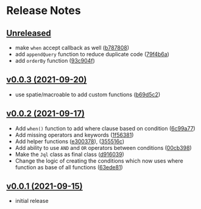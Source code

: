 # Release Notes

## [Unreleased](https://github.com/devmoath/jql-builder/compare/v0.0.3...master)

- make `when` accept callback as well ([b787808](https://github.com/DevMoath/jql-builder/commit/79f4b6ad1ea5a711656aa5a377a124fdd1a558d0))
- add `appendQuery` function to reduce duplicate code ([79f4b6a](https://github.com/DevMoath/jql-builder/commit/93c904f867b5533b8765625fc740fcc56f0b4ff3))
- add `orderBy` function ([93c904f](https://github.com/DevMoath/jql-builder/commit/21e26ed760d930310d8625034287677351ee8c04))

## [v0.0.3 (2021-09-20)](https://github.com/DevMoath/jql-builder/releases/tag/v0.0.3)

- use spatie/macroable to add custom functions ([b69d5c2](https://github.com/DevMoath/jql-builder/commit/f7479607c5b3356e9dfb294154b2fb9c5b1dd35c))

## [v0.0.2 (2021-09-17)](https://github.com/DevMoath/jql-builder/releases/tag/v0.0.2)

- Add `when()` function to add where clause based on condition ([6c99a77](https://github.com/DevMoath/jql-builder/commit/c62c8411180bf59bd44c66600675115224737a64))
- Add missing operators and keywords ([1f56381](https://github.com/DevMoath/jql-builder/commit/2c95b62f5b014a3ab781832c067544a1bea61e9d))
- Add helper functions ([e300378](https://github.com/DevMoath/jql-builder/commit/ac6fa4e07277081e3ae6b2cafde2517943974708)), ([355516c](https://github.com/DevMoath/jql-builder/commit/63ede81d6c50e5d94617c90cb287e1756721ee2a))
- Add ability to use `AND` and `OR` operators between conditions ([00cb398](https://github.com/DevMoath/jql-builder/commit/8d47ae6ab070347b57dcef7504cd593114085c4b))
- Make the `Jql` class as final class ([d916039](https://github.com/DevMoath/jql-builder/commit/e9ecf663af5835a17286dd61d5bf67d45d680879))
- Change the logic of creating the conditions which now uses where function as base of all functions ([63ede81](https://github.com/DevMoath/jql-builder/commit/d9160392006aa8d7e03ce1f297d1a1eec37f87f3))

## [v0.0.1 (2021-09-15)](https://github.com/DevMoath/jql-builder/releases/tag/v0.0.1)

- initial release
